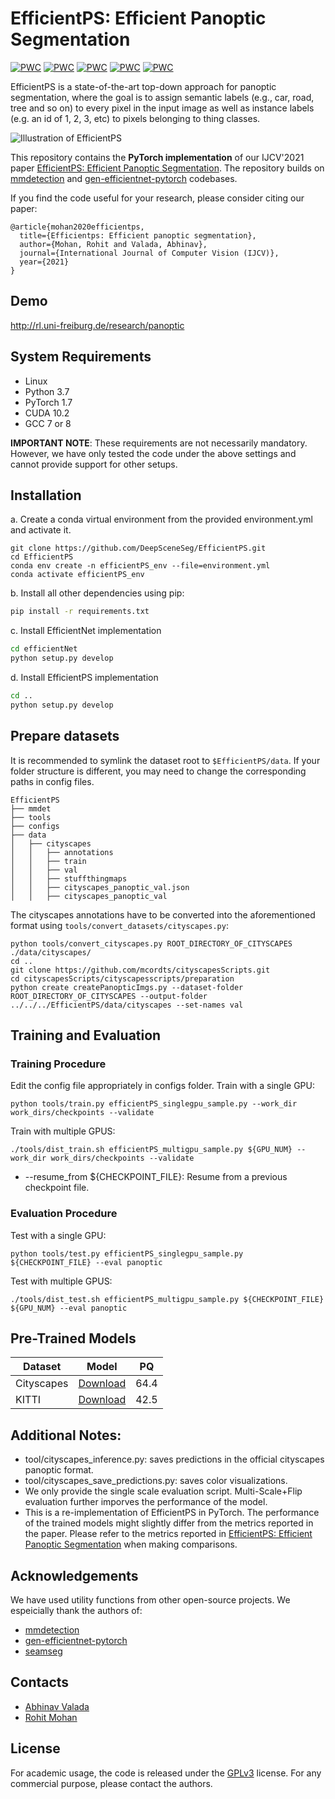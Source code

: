 # EfficientPS: Efficient Panoptic Segmentation
[![PWC](https://img.shields.io/endpoint.svg?url=https://paperswithcode.com/badge/efficientps-efficient-panoptic-segmentation/panoptic-segmentation-on-cityscapes-val)](https://paperswithcode.com/sota/panoptic-segmentation-on-cityscapes-val?p=efficientps-efficient-panoptic-segmentation) 
[![PWC](https://img.shields.io/endpoint.svg?url=https://paperswithcode.com/badge/efficientps-efficient-panoptic-segmentation/panoptic-segmentation-on-cityscapes-test)](https://paperswithcode.com/sota/panoptic-segmentation-on-cityscapes-test?p=efficientps-efficient-panoptic-segmentation)
[![PWC](https://img.shields.io/endpoint.svg?url=https://paperswithcode.com/badge/efficientps-efficient-panoptic-segmentation/panoptic-segmentation-on-mapillary-val)](https://paperswithcode.com/sota/panoptic-segmentation-on-mapillary-val?p=efficientps-efficient-panoptic-segmentation)
[![PWC](https://img.shields.io/endpoint.svg?url=https://paperswithcode.com/badge/efficientps-efficient-panoptic-segmentation/panoptic-segmentation-on-kitti-panoptic)](https://paperswithcode.com/sota/panoptic-segmentation-on-kitti-panoptic-segmentationl?p=efficientps-efficient-panoptic)
[![PWC](https://img.shields.io/endpoint.svg?url=https://paperswithcode.com/badge/efficientps-efficient-panoptic-segmentation/panoptic-segmentation-on-indian-driving)](https://paperswithcode.com/sota/panoptic-segmentation-on-panoptic-segmentation-on-indian-driving?p=efficientps-efficient-panoptic)

EfficientPS is a state-of-the-art top-down approach for panoptic segmentation, where the goal is to assign semantic labels (e.g., car, road, tree and so on) to every pixel in the input image as well as instance labels (e.g. an id of 1, 2, 3, etc) to pixels belonging to thing classes.

![Illustration of EfficientPS](/images/intro.png)

This repository contains the **PyTorch implementation** of our IJCV'2021 paper [EfficientPS: Efficient Panoptic Segmentation](https://arxiv.org/abs/2004.02307). The repository builds on [mmdetection](https://github.com/open-mmlab/mmdetection) and [gen-efficientnet-pytorch](https://github.com/rwightman/gen-efficientnet-pytorch) codebases.

If you find the code useful for your research, please consider citing our paper:
```
@article{mohan2020efficientps,
  title={Efficientps: Efficient panoptic segmentation},
  author={Mohan, Rohit and Valada, Abhinav},
  journal={International Journal of Computer Vision (IJCV)},
  year={2021}
}
```
## Demo
http://rl.uni-freiburg.de/research/panoptic

## System Requirements
* Linux 
* Python 3.7
* PyTorch 1.7
* CUDA 10.2
* GCC 7 or 8

**IMPORTANT NOTE**: These requirements are not necessarily mandatory. However, we have only tested the code under the above settings and cannot provide support for other setups.

## Installation
a. Create a conda virtual environment from the provided environment.yml and activate it.
```shell
git clone https://github.com/DeepSceneSeg/EfficientPS.git
cd EfficientPS
conda env create -n efficientPS_env --file=environment.yml
conda activate efficientPS_env
```
b. Install all other dependencies using pip:
```bash
pip install -r requirements.txt
```
c. Install EfficientNet implementation
```bash
cd efficientNet
python setup.py develop
```
d. Install EfficientPS implementation
```bash
cd ..
python setup.py develop
```
## Prepare datasets
It is recommended to symlink the dataset root to `$EfficientPS/data`.
If your folder structure is different, you may need to change the corresponding paths in config files.

```
EfficientPS
├── mmdet
├── tools
├── configs
├── data
│   ├── cityscapes
│   │   ├── annotations
│   │   ├── train
│   │   ├── val
│   │   ├── stuffthingmaps
│   │   ├── cityscapes_panoptic_val.json
│   │   ├── cityscapes_panoptic_val
```
The cityscapes annotations have to be converted into the aforementioned format using
`tools/convert_datasets/cityscapes.py`:
```shell
python tools/convert_cityscapes.py ROOT_DIRECTORY_OF_CITYSCAPES ./data/cityscapes/
cd ..
git clone https://github.com/mcordts/cityscapesScripts.git
cd cityscapesScripts/cityscapesscripts/preparation
python create createPanopticImgs.py --dataset-folder ROOT_DIRECTORY_OF_CITYSCAPES --output-folder ../../../EfficientPS/data/cityscapes --set-names val
```

## Training and Evaluation
### Training Procedure
Edit the config file appropriately in configs folder.
Train with a single GPU:
```
python tools/train.py efficientPS_singlegpu_sample.py --work_dir work_dirs/checkpoints --validate 
```
Train with multiple GPUS:
```
./tools/dist_train.sh efficientPS_multigpu_sample.py ${GPU_NUM} --work_dir work_dirs/checkpoints --validate 
```
* --resume_from ${CHECKPOINT_FILE}: Resume from a previous checkpoint file.
### Evaluation Procedure
Test with a single GPU:
```
python tools/test.py efficientPS_singlegpu_sample.py ${CHECKPOINT_FILE} --eval panoptic
```
Test with multiple GPUS:
```
./tools/dist_test.sh efficientPS_multigpu_sample.py ${CHECKPOINT_FILE} ${GPU_NUM} --eval panoptic
```

## Pre-Trained Models
| Dataset   |  Model | PQ |
|-----------|:-----------------:|--------------|
| Cityscapes| [Download](http://panoptic.cs.uni-freiburg.de/static/models/efficientPS_cityscapes.zip) | 64.4 |
|    KITTI  | [Download](http://panoptic.cs.uni-freiburg.de/static/models/efficientPS_kitti.zip) | 42.5| 

## Additional Notes:
   * tool/cityscapes_inference.py: saves predictions in the official cityscapes panoptic format.
   * tool/cityscapes_save_predictions.py: saves color visualizations.
   * We only provide the single scale evaluation script. Multi-Scale+Flip evaluation further imporves the performance of the model.
   * This is a re-implementation of EfficientPS in PyTorch. The performance of the trained models might slightly differ from the metrics reported in the paper. Please refer to the metrics reported in [EfficientPS: Efficient Panoptic Segmentation](https://arxiv.org/abs/2004.02307) when making comparisons.

## Acknowledgements
We have used utility functions from other open-source projects. We espeicially thank the authors of:
- [mmdetection](https://github.com/open-mmlab/mmdetection)
- [gen-efficientnet-pytorch](https://github.com/rwightman/gen-efficientnet-pytorch)
- [seamseg](https://github.com/mapillary/seamseg.git)

## Contacts
* [Abhinav Valada](https://rl.uni-freiburg.de/people/valada)
* [Rohit Mohan](https://github.com/mohan1914)

## License
For academic usage, the code is released under the [GPLv3](https://www.gnu.org/licenses/gpl-3.0.en.html) license. For any commercial purpose, please contact the authors.

